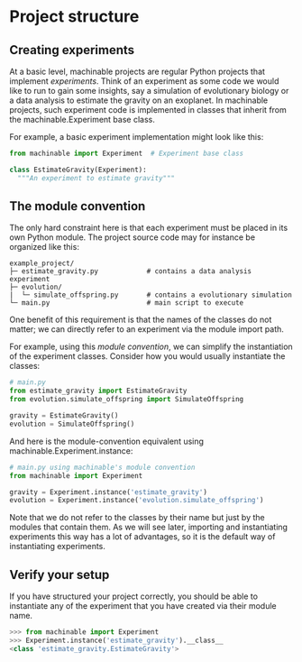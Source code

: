 # Project structure

## Creating experiments

At a basic level, machinable projects are regular Python projects that implement *experiments*. Think of an experiment as some code we would like to run to gain some insights, say a simulation of evolutionary biology or a data analysis to estimate the gravity on an exoplanet. 
In machinable projects, such experiment code is implemented in classes that inherit from the <Pydoc>machinable.Experiment</Pydoc> base class. 

For example, a basic experiment implementation might look like this:

```python
from machinable import Experiment  # Experiment base class

class EstimateGravity(Experiment):
  """An experiment to estimate gravity"""
```

## The module convention

The only hard constraint here is that each experiment must be placed in its own Python module. The project source code may for instance be organized like this:

```
example_project/
├─ estimate_gravity.py            # contains a data analysis experiment
├─ evolution/                   
|  └─ simulate_offspring.py       # contains a evolutionary simulation
└─ main.py                        # main script to execute
```

One benefit of this requirement is that the names of the classes do not matter; we can directly refer to an experiment via the module import path.

For example, using this *module convention*, we can simplify the instantiation of the experiment classes. Consider how you would usually instantiate the classes:

```python
# main.py
from estimate_gravity import EstimateGravity
from evolution.simulate_offspring import SimulateOffspring

gravity = EstimateGravity()
evolution = SimulateOffspring()
```
And here is the module-convention equivalent using <Pydoc>machinable.Experiment.instance</Pydoc>:
```python
# main.py using machinable's module convention
from machinable import Experiment

gravity = Experiment.instance('estimate_gravity')
evolution = Experiment.instance('evolution.simulate_offspring')
```
Note that we do not refer to the classes by their name but just by the modules that contain them. As we will see later, importing and instantiating experiments this way has a lot of advantages, so it is the default way of instantiating experiments.

## Verify your setup

If you have structured your project correctly, you should be able to instantiate any of the experiment that you have created via their module name. 

```python
>>> from machinable import Experiment
>>> Experiment.instance('estimate_gravity').__class__
<class 'estimate_gravity.EstimateGravity'>
```
